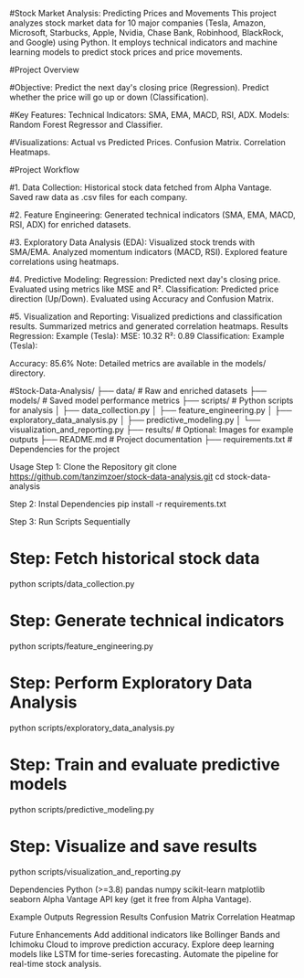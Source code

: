 #Stock Market Analysis: Predicting Prices and Movements
This project analyzes stock market data for 10 major companies (Tesla, Amazon, Microsoft, Starbucks, Apple, Nvidia, Chase Bank, Robinhood, BlackRock, and Google) using Python. It employs technical indicators and machine learning models to predict stock prices and price movements.

#Project Overview

#Objective:
Predict the next day's closing price (Regression).
Predict whether the price will go up or down (Classification).

#Key Features:
Technical Indicators: SMA, EMA, MACD, RSI, ADX.
Models: Random Forest Regressor and Classifier.

#Visualizations:
Actual vs Predicted Prices.
Confusion Matrix.
Correlation Heatmaps.

#Project Workflow

#1. Data Collection:
Historical stock data fetched from Alpha Vantage.
Saved raw data as .csv files for each company.

#2. Feature Engineering:
Generated technical indicators (SMA, EMA, MACD, RSI, ADX) for enriched datasets.

#3. Exploratory Data Analysis (EDA):
Visualized stock trends with SMA/EMA.
Analyzed momentum indicators (MACD, RSI).
Explored feature correlations using heatmaps.

#4. Predictive Modeling:
Regression:
Predicted next day's closing price.
Evaluated using metrics like MSE and R².
Classification:
Predicted price direction (Up/Down).
Evaluated using Accuracy and Confusion Matrix.

#5. Visualization and Reporting:
Visualized predictions and classification results.
Summarized metrics and generated correlation heatmaps.
Results
Regression:
Example (Tesla):
MSE: 10.32
R²: 0.89
Classification:
Example (Tesla):

Accuracy: 85.6%
Note: Detailed metrics are available in the models/ directory.

#Stock-Data-Analysis/
├── data/                # Raw and enriched datasets
├── models/              # Saved model performance metrics
├── scripts/             # Python scripts for analysis
│   ├── data_collection.py
│   ├── feature_engineering.py
│   ├── exploratory_data_analysis.py
│   ├── predictive_modeling.py
│   └── visualization_and_reporting.py
├── results/             # Optional: Images for example outputs
├── README.md            # Project documentation
├── requirements.txt     # Dependencies for the project


Usage
Step 1: Clone the Repository
git clone https://github.com/tanzimzoer/stock-data-analysis.git
cd stock-data-analysis

Step 2: Instal Dependencies
pip install -r requirements.txt

Step 3: Run Scripts Sequentially 
# Step: Fetch historical stock data
python scripts/data_collection.py

# Step: Generate technical indicators
python scripts/feature_engineering.py

# Step: Perform Exploratory Data Analysis
python scripts/exploratory_data_analysis.py

# Step: Train and evaluate predictive models
python scripts/predictive_modeling.py

# Step: Visualize and save results
python scripts/visualization_and_reporting.py

Dependencies
Python (>=3.8)
pandas
numpy
scikit-learn
matplotlib
seaborn
Alpha Vantage API key (get it free from Alpha Vantage).


Example Outputs
Regression Results
Confusion Matrix
Correlation Heatmap

Future Enhancements
Add additional indicators like Bollinger Bands and Ichimoku Cloud to improve prediction accuracy.
Explore deep learning models like LSTM for time-series forecasting.
Automate the pipeline for real-time stock analysis.
